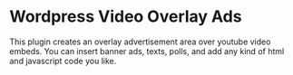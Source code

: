 Wordpress Video Overlay Ads
====================
This plugin creates an overlay advertisement area over youtube video embeds. You can insert banner ads, texts, polls, and add any kind of html and javascript code you like.

